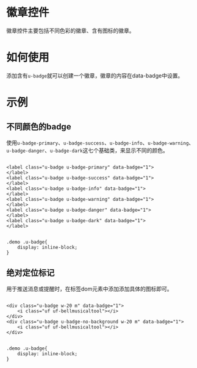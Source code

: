 # 徽章控件

徽章控件主要包括不同色彩的徽章、含有图标的徽章。

# 如何使用

添加含有`u-badge`就可以创建一个徽章，徽章的内容在data-badge中设置。

# 示例




## 不同颜色的badge
使用`u-badge-primary`、`u-badge-success`、`u-badge-info`、`u-badge-warning`、`u-badge-danger`、`u-badge-dark`这七个基础类，来显示不同的颜色。
<div class="example-content"><label class="u-badge u-badge-primary" data-badge="1">
</label>
<label class="u-badge u-badge-success" data-badge="1">
</label>
<label class="u-badge u-badge-info" data-badge="1">
</label>
<label class="u-badge u-badge-warning" data-badge="1">
</label>
<label class="u-badge u-badge-danger" data-badge="1">
</label>
<label class="u-badge u-badge-dark" data-badge="1">
</label></div>

<div class="example-content ex-hide"><style>
.demo .u-badge{
    display: inline-block;
}
</style></div>

<div class="examples-code"><pre><code>
&lt;label class="u-badge u-badge-primary" data-badge="1">
&lt;/label>
&lt;label class="u-badge u-badge-success" data-badge="1">
&lt;/label>
&lt;label class="u-badge u-badge-info" data-badge="1">
&lt;/label>
&lt;label class="u-badge u-badge-warning" data-badge="1">
&lt;/label>
&lt;label class="u-badge u-badge-danger" data-badge="1">
&lt;/label>
&lt;label class="u-badge u-badge-dark" data-badge="1">
&lt;/label></code></pre>
</div>

<div class="examples-code"><pre><code>
.demo .u-badge{
    display: inline-block;
}</code></pre>
</div>




## 绝对定位标记
用于推送消息或提醒时，在标签dom元素中添加添加具体的图标即可。
<div class="example-content"><div class="u-badge w-20 m" data-badge="1">
    <i class="uf uf-bellmusicaltool"></i>
</div>
<div class="u-badge u-badge-no-background w-20 m" data-badge="1">
    <i class="uf uf-bellmusicaltool"></i>
</div></div>

<div class="example-content ex-hide"><style>
.demo .u-badge{
    display: inline-block;
}
</style></div>

<div class="examples-code"><pre><code>
&lt;div class="u-badge w-20 m" data-badge="1">
    &lt;i class="uf uf-bellmusicaltool">&lt;/i>
&lt;/div>
&lt;div class="u-badge u-badge-no-background w-20 m" data-badge="1">
    &lt;i class="uf uf-bellmusicaltool">&lt;/i>
&lt;/div></code></pre>
</div>

<div class="examples-code"><pre><code>
.demo .u-badge{
    display: inline-block;
}</code></pre>
</div>


